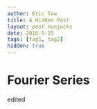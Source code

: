 ```yaml
---
author: Eric Taw
title: A Hidden Post
layout: post.nunjucks
date: 2016-5-15
tags: [tag1, tag2]
hidden: true
---
```


# Fourier Series

edited
